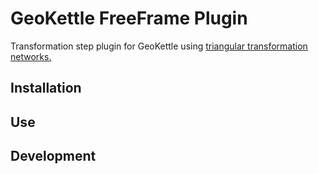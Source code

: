 GeoKettle FreeFrame Plugin
==========================

Transformation step plugin for GeoKettle using [triangular transformation networks.](http://www.swisstopo.admin.ch/internet/swisstopo/en/home/topics/survey/lv95/lv03-lv95/chenyx06.html) 
<h2>Installation</h2>


<h2>Use</h2>


<h2>Development</h2>



